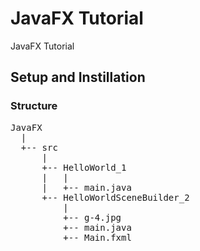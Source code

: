 # JavaFX Tutorial
JavaFX Tutorial

## Setup and Instillation

### Structure
<pre>
JavaFX
  |
  +-- src
      |
      +-- HelloWorld_1
      |   |
      |   +-- main.java
      +-- HelloWorldSceneBuilder_2
          |
          +-- g-4.jpg
          +-- main.java
          +-- Main.fxml
</pre>
